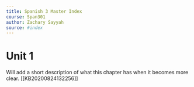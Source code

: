 ```yaml
---
title: Spanish 3 Master Index
course: Span301
author: Zachary Sayyah
source: #index
---
```

# Unit 1
Will add a short description of what this chapter has when it becomes more clear.
[[KB20200824132256]]